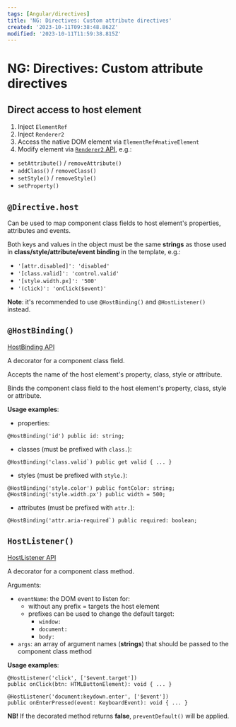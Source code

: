 ```yaml
---
tags: [Angular/directives]
title: 'NG: Directives: Custom attribute directives'
created: '2023-10-11T09:38:48.862Z'
modified: '2023-10-11T11:59:38.815Z'
---
```


# NG: Directives: Custom attribute directives


## Direct access to host element

1. Inject `ElementRef`
2. Inject `Renderer2`
3. Access the native DOM element via `ElementRef#nativeElement`
4. Modify element via [`Renderer2` API](https://angular.io/api/core/Renderer2), e.g.:
  - `setAttribute()` / `removeAttribute()`
  - `addClass()` / `removeClass()`
  - `setStyle()` / `removeStyle()`
  - `setProperty()`


## `@Directive.host`

Can be used to map component class fields to host element's properties, attributes and events.

Both keys and values in the object must be the same **strings** as those used in **class/style/attribute/event binding** in the template, e.g.:
  - `'[attr.disabled]': 'disabled'`
  - `'[class.valid]': 'control.valid'`
  - `'[style.width.px]': '500'`
  - `'(click)': 'onClick($event)'`

**Note**: it's recommended to use `@HostBinding()` and `@HostListener()` instead.


## `@HostBinding()`

[HostBinding API](https://angular.io/api/core/HostBinding)

A decorator for a component class field.  

Accepts the name of the host element's property, class, style or attribute.

Binds the component class field to the host element's property, class, style or attribute.

**Usage examples**:
- properties:
```
@HostBinding('id') public id: string;
```
- classes (must be prefixed with `class.`):
```
@HostBinding('class.valid`) public get valid { ... }
```
- styles (must be prefixed with `style.`):
```
@HostBinding('style.color') public fontColor: string;
@HostBinding('style.width.px') public width = 500;
```
- attributes (must be prefixed with `attr.`):
```
@HostBinding('attr.aria-required`) public required: boolean;
```


## `HostListener()`

[HostListener API](https://angular.io/api/core/HostListener)

A decorator for a component class method.

Arguments:
- `eventName`: the DOM event to listen for:
  - without any prefix = targets the host element
  - prefixes can be used to change the default target:
    - `window:`
    - `document:`
    - `body:`
- `args`: an array of argument names (**strings**) that should be passed to the component class method

**Usage examples**:
```
@HostListener('click', ['$event.target'])
public onClick(btn: HTMLButtonElement): void { ... }

@HostListener('document:keydown.enter', ['$event'])
public onEnterPressed(event: KeyboardEvent): void { ... }
```

**NB!** If the decorated method returns **false**, `preventDefault()` will be applied.
